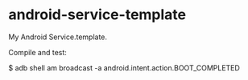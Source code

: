 android-service-template
========================

My Android Service.template.

Compile and test:

$ adb shell am broadcast -a android.intent.action.BOOT_COMPLETED
